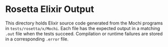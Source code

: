 # Rosetta Elixir Output

This directory holds Elixir source code generated from the Mochi programs in `tests/rosetta/x/Mochi`. Each file has the expected output in a matching `.out` file when the tests succeed. Compilation or runtime failures are stored in a corresponding `.error` file.
